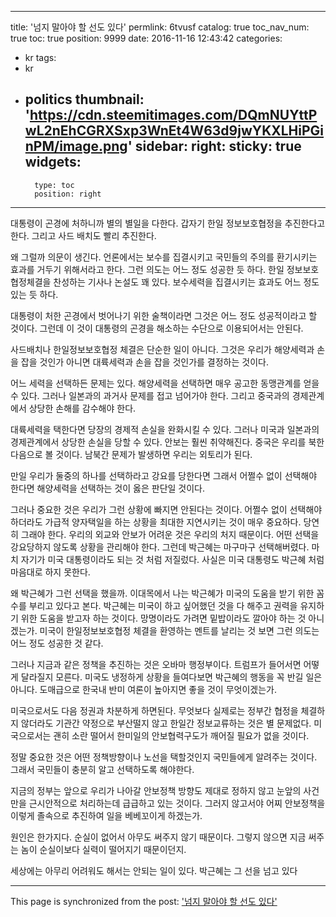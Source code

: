 
---
title: '넘지 말아야 할 선도 있다'
permlink: 6tvusf
catalog: true
toc_nav_num: true
toc: true
position: 9999
date: 2016-11-16 12:43:42
categories:
- kr
tags:
- kr
- politics
thumbnail: 'https://cdn.steemitimages.com/DQmNUYttPwL2nEhCGRXSxp3WnEt4W63d9jwYKXLHiPGinPM/image.png'
sidebar:
    right:
        sticky: true
widgets:
    -
        type: toc
        position: right
---


대통령이 곤경에 처하니까 별의 별일을 다한다.
갑자기 한일 정보보호협정을 추진한다고 한다.
그리고 사드 배치도 빨리 추진한다.

왜 그럴까 의문이 생긴다. 언론에서는 보수를 집결시키고 국민들의 주의를 환기시키는 효과를 거두기 위해서라고 한다. 그런 의도는 어느 정도 성공한 듯 하다. 한일 정보보호협정체결을 찬성하는 기사나 논설도 꽤 있다. 보수세력을 집결시키는 효과도 어느 정도 있는 듯 하다. 

대통령이 처한 곤경에서 벗어나기 위한 술책이라면 그것은 어느 정도 성공적이라고 할 것이다. 그런데 이 것이 대통령의 곤경을 해소하는 수단으로 이용되어서는 안된다.

사드배치나 한일정보보호협정 체결은 단순한 일이 아니다. 그것은 우리가 해양세력과 손을 잡을 것인가 아니면 대륙세력과 손을 잡을 것인가를 결정하는 것이다. 

어느 세력을 선택하든 문제는 있다. 해양세력을 선택하면 매우 공고한 동맹관계를 얻을 수 있다. 그러나 일본과의 과거사 문제를 접고 넘어가야 한다. 그리고 중국과의 경제관계에서 상당한 손해를 감수해야 한다.

대륙세력을 택한다면 당장의 경제적 손실을 완화시킬 수 있다. 그러나 미국과 일본과의 경제관계에서 상당한 손실을 당할 수 있다. 안보는 훨씬 취약해진다. 중국은 우리를 북한 다음으로 볼 것이다. 남북간 문제가 발생하면 우리는 외토리가 된다. 

만일 우리가 둘중의 하나를 선택하라고 강요를 당한다면 그래서 어쩔수 없이 선택해야 한다면 해양세력을 선택하는 것이 옳은 판단일 것이다.

그러나 중요한 것은 우리가 그런 상황에 빠지면 안된다는 것이다. 어쩔수 없이 선택해야 하더라도 가급적 양자택일을 하는 상황을 최대한 지연시키는 것이 매우 중요하다. 당연히 그래야 한다. 우리의 외교와 안보가 어려운 것은 우리의 처지 때문이다. 어떤 선택을 강요당하지 않도록 상황을 관리해야 한다. 그런데 박근혜는 마구마구 선택해버렸다. 마치 자기가 미국 대통령이라도 되는 것 처럼 저질렀다. 사실은 미국 대통령도 박근혜 처럼 마음대로 하지 못한다.

왜 박근혜가 그런 선택을 했을까. 이대목에서 나는 박근혜가 미국의 도움을 받기 위한 꼼수를 부리고 있다고 본다. 박근혜는 미국이 하고 싶어했던 것을 다 해주고 권력을 유지하기 위한 도움을 받고자 하는 것이다. 망명이라도 가려면 밑밥이라도 깔아야 하는 것 아니겠는가. 미국이 한일정보보호협정 체결을 환영하는 멘트를 날리는 것 보면 그런 의도는 어느 정도 성공한 것 같다. 

그러나 지금과 같은 정책을 추진하는 것은 오바마 행정부이다. 트럼프가 들어서면 어떻게 달라질지 모른다. 미국도 냉정하게 상황을 들여다보면 박근혜의 행동을 꼭 반길 일은 아니다. 도매급으로 한국내 반미 여론이 높아지면 좋을 것이 무엇이겠는가. 

미국으로서도 다음 정권과 차분하게 하면된다. 무엇보다 실제로는 정부간 협정을 체결하지 않더라도 기관간 약정으로 부산떨지 않고 한일간 정보교류하는 것은 별 문제없다. 미국으로서는 괜히 소란 떨어서 한미일의 안보협력구도가 깨어질 필요가 없을 것이다.

정말 중요한 것은 어떤 정책방향이나 노선을 택할것인지 국민들에게 알려주는 것이다. 그래서 국민들이 충분히 알고 선택하도록 해야한다.

지금의 정부는 앞으로 우리가 나아갈 안보정책 방향도 제대로 정하지 않고 눈앞의 사건만을 근시안적으로 처리하는데 급급하고 있는 것이다. 그러지 않고서야 어찌 안보정책을 이렇게 졸속으로 추진하여 일을 베베꼬이게 하겠는가. 

원인은 한가지다. 순실이 없어서 아무도 써주지 않기 때문이다. 그렇지 않으면 지금 써주는 놈이 순실이보다 실력이 떨어지기 때문이던지.

세상에는 아무리 어려워도 해서는 안되는 일이 있다. 박근혜는 그 선을 넘고 있다

- - -

This page is synchronized from the post: ['넘지 말아야 할 선도 있다'](https://steemit.com/@oldstone/6tvusf)
